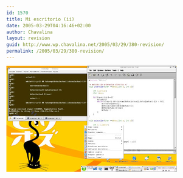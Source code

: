 ```yaml
---
id: 1570
title: Mi escritorio (ii)
date: 2005-03-29T04:16:46+02:00
author: Chavalina
layout: revision
guid: http://www.wp.chavalina.net/2005/03/29/380-revision/
permalink: /2005/03/29/380-revision/
---
```

<p class="imgcentro">
  <a href="http://www.chavalina.net/imagenes/fotos/clinuxorig.jpg" target="_blank"><img src="/imagenes/fotos/clinux.jpg" alt="Mi escritorio en linux" /></a>
</p>